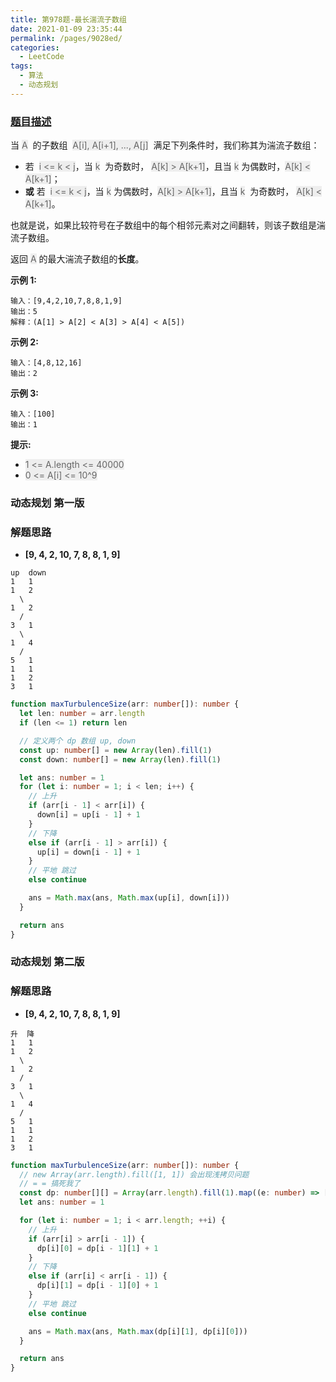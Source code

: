 ```yaml
---
title: 第978题-最长湍流子数组
date: 2021-01-09 23:35:44
permalink: /pages/9028ed/
categories:
  - LeetCode
tags:
  - 算法
  - 动态规划
---
```


### [题目描述](https://leetcode-cn.com/problems/longest-turbulent-subarray/)

当 <font style="background: #eee; color: #666;">A</font>  的子数组  <font style="background: #eee; color: #666;">A[i], A[i+1], ..., A[j]</font>  满足下列条件时，我们称其为湍流子数组：

- 若  <font style="background: #eee; color: #666;">i <= k < j</font>，当 <font style="background: #eee; color: #666;">k</font>  为奇数时， <font style="background: #eee; color: #666;">A[k] > A[k+1]</font>，且当 <font style="background: #eee; color: #666;">k</font> 为偶数时，<font style="background: #eee; color: #666;">A[k] < A[k+1]</font>；
- **或** 若  <font style="background: #eee; color: #666;">i <= k < j</font>，当 <font style="background: #eee; color: #666;">k</font> 为偶数时，<font style="background: #eee; color: #666;">A[k] > A[k+1]</font>，且当 <font style="background: #eee; color: #666;">k</font>  为奇数时， <font style="background: #eee; color: #666;">A[k] < A[k+1]</font>。

也就是说，如果比较符号在子数组中的每个相邻元素对之间翻转，则该子数组是湍流子数组。

返回 <font style="background: #eee; color: #666;">A</font> 的最大湍流子数组的**长度**。

<!-- more -->

**示例 1:**

```
输入：[9,4,2,10,7,8,8,1,9]
输出：5
解释：(A[1] > A[2] < A[3] > A[4] < A[5])
```

**示例 2:**

```
输入：[4,8,12,16]
输出：2
```

**示例 3:**

```
输入：[100]
输出：1
```

**提示:**

- <font style="background: #eee; color: #666;">1 <= A.length <= 40000</font>
- <font style="background: #eee; color: #666;">0 <= A[i] <= 10^9</font>

### 动态规划 第一版

### 解题思路

- **[9, 4, 2, 10, 7, 8, 8, 1, 9]**

```
up  down
1   1
1   2
  \
1   2
  /
3   1
  \
1   4
  /
5   1
1   1
1   2
3   1
```

```TypeScript
function maxTurbulenceSize(arr: number[]): number {
  let len: number = arr.length
  if (len <= 1) return len

  // 定义两个 dp 数组 up, down
  const up: number[] = new Array(len).fill(1)
  const down: number[] = new Array(len).fill(1)

  let ans: number = 1
  for (let i: number = 1; i < len; i++) {
    // 上升
    if (arr[i - 1] < arr[i]) {
      down[i] = up[i - 1] + 1
    }
    // 下降
    else if (arr[i - 1] > arr[i]) {
      up[i] = down[i - 1] + 1
    }
    // 平地 跳过
    else continue

    ans = Math.max(ans, Math.max(up[i], down[i]))
  }

  return ans
}
```

### 动态规划 第二版

### 解题思路

- **[9, 4, 2, 10, 7, 8, 8, 1, 9]**

```
升  降
1   1
1   2
  \
1   2
  /
3   1
  \
1   4
  /
5   1
1   1
1   2
3   1
```

```TypeScript
function maxTurbulenceSize(arr: number[]): number {
  // new Array(arr.length).fill([1, 1]) 会出现浅拷贝问题
  // = = 搞死我了
  const dp: number[][] = Array(arr.length).fill(1).map((e: number) => [e, e])
  let ans: number = 1

  for (let i: number = 1; i < arr.length; ++i) {
    // 上升
    if (arr[i] > arr[i - 1]) {
      dp[i][0] = dp[i - 1][1] + 1
    }
    // 下降
    else if (arr[i] < arr[i - 1]) {
      dp[i][1] = dp[i - 1][0] + 1
    }
    // 平地 跳过
    else continue

    ans = Math.max(ans, Math.max(dp[i][1], dp[i][0]))
  }

  return ans
}
```
